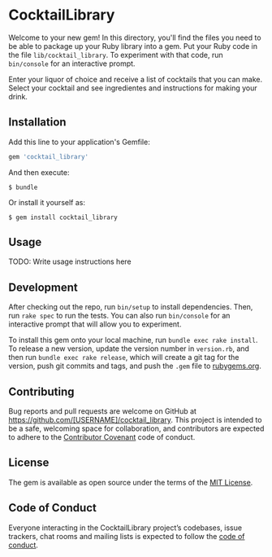 # CocktailLibrary

Welcome to your new gem! In this directory, you'll find the files you need to be able to package up your Ruby library into a gem. Put your Ruby code in the file `lib/cocktail_library`. To experiment with that code, run `bin/console` for an interactive prompt.

Enter your liquor of choice and receive a list of cocktails that you can make. Select your cocktail and see ingredientes and instructions for making your drink.

## Installation

Add this line to your application's Gemfile:

```ruby
gem 'cocktail_library'
```

And then execute:

    $ bundle

Or install it yourself as:

    $ gem install cocktail_library

## Usage

TODO: Write usage instructions here

## Development

After checking out the repo, run `bin/setup` to install dependencies. Then, run `rake spec` to run the tests. You can also run `bin/console` for an interactive prompt that will allow you to experiment.

To install this gem onto your local machine, run `bundle exec rake install`. To release a new version, update the version number in `version.rb`, and then run `bundle exec rake release`, which will create a git tag for the version, push git commits and tags, and push the `.gem` file to [rubygems.org](https://rubygems.org).

## Contributing

Bug reports and pull requests are welcome on GitHub at https://github.com/[USERNAME]/cocktail_library. This project is intended to be a safe, welcoming space for collaboration, and contributors are expected to adhere to the [Contributor Covenant](http://contributor-covenant.org) code of conduct.

## License

The gem is available as open source under the terms of the [MIT License](http://opensource.org/licenses/MIT).

## Code of Conduct

Everyone interacting in the CocktailLibrary project’s codebases, issue trackers, chat rooms and mailing lists is expected to follow the [code of conduct](https://github.com/[USERNAME]/cocktail_library/blob/master/CODE_OF_CONDUCT.md).
